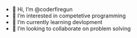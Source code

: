 - 👋 Hi, I’m @coderfiregun
- 👀 I’m interested in competetive programming
- 🌱 I’m currently learning devlopment
- 💞️ I’m looking to collaborate on problem solving

<!---
coderfiregun/coderfiregun is a ✨ special ✨ repository because its `README.md` (this file) appears on your GitHub profile.
You can click the Preview link to take a look at your changes.
--->
